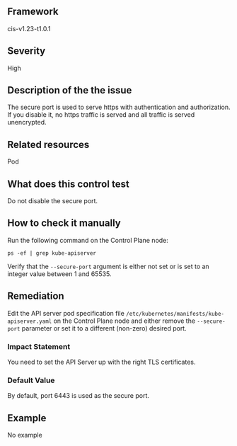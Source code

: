 ## Framework
cis-v1.23-t1.0.1
 
## Severity
High

## Description of the the issue
The secure port is used to serve https with authentication and authorization. If you disable it, no https traffic is served and all traffic is served unencrypted.
 
## Related resources
Pod
 
## What does this control test
Do not disable the secure port.
 
## How to check it manually
Run the following command on the Control Plane node:

 
```
ps -ef | grep kube-apiserver

```
 Verify that the `--secure-port` argument is either not set or is set to an integer value between 1 and 65535.
## Remediation
Edit the API server pod specification file `/etc/kubernetes/manifests/kube-apiserver.yaml` on the Control Plane node and either remove the `--secure-port` parameter or set it to a different (non-zero) desired port.
 
### Impact Statement
You need to set the API Server up with the right TLS certificates.
### Default Value
By default, port 6443 is used as the secure port.
## Example
No example
